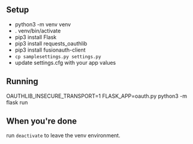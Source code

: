 
## Setup

* python3 -m venv venv
* . venv/bin/activate
* pip3 install Flask
* pip3 install requests_oauthlib
* pip3 install fusionauth-client
* `cp samplesettings.py settings.py`
* update settings.cfg with your app values

## Running 
OAUTHLIB_INSECURE_TRANSPORT=1 FLASK_APP=oauth.py python3 -m flask run

## When you're done
run `deactivate` to leave the venv environment.
